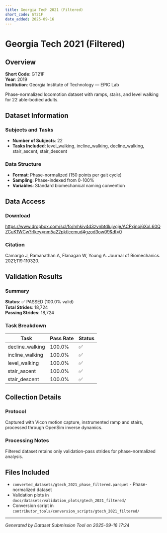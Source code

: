 ```yaml
---
title: Georgia Tech 2021 (Filtered)
short_code: GT21F
date_added: 2025-09-16
---
```


# Georgia Tech 2021 (Filtered)

## Overview

**Short Code**: GT21F  
**Year**: 2019  
**Institution**: Georgia Institute of Technology — EPIC Lab  

Phase-normalized locomotion dataset with ramps, stairs, and level walking for 22 able-bodied adults.

## Dataset Information

### Subjects and Tasks
- **Number of Subjects**: 22
- **Tasks Included**: level_walking, incline_walking, decline_walking, stair_ascent, stair_descent

### Data Structure
- **Format**: Phase-normalized (150 points per gait cycle)
- **Sampling**: Phase-indexed from 0-100%
- **Variables**: Standard biomechanical naming convention

## Data Access

### Download
https://www.dropbox.com/scl/fo/mhkiv4d3zvnbtdlujvgje/ACPxjnoj6XxL60QZCuK1WCw?rlkey=nm5a22pktlcemud4gzod3ow09&dl=0

### Citation
Camargo J, Ramanathan A, Flanagan W, Young A. Journal of Biomechanics. 2021;119:110320.

## Validation Results

### Summary

**Status**: ✅ PASSED (100.0% valid)  
**Total Strides**: 18,724  
**Passing Strides**: 18,724  

### Task Breakdown

| Task | Pass Rate | Status |
|------|-----------|--------|
| decline_walking | 100.0% | ✅ |
| incline_walking | 100.0% | ✅ |
| level_walking | 100.0% | ✅ |
| stair_ascent | 100.0% | ✅ |
| stair_descent | 100.0% | ✅ |

## Collection Details

### Protocol
Captured with Vicon motion capture, instrumented ramp and stairs, processed through OpenSim inverse dynamics.

### Processing Notes
Filtered dataset retains only validation-pass strides for phase-normalized analysis.

## Files Included

- `converted_datasets/gtech_2021_phase_filtered.parquet` - Phase-normalized dataset
- Validation plots in `docs/datasets/validation_plots/gtech_2021_filtered/`
- Conversion script in `contributor_tools/conversion_scripts/gtech_2021_filtered/`

---

*Generated by Dataset Submission Tool on 2025-09-16 17:24*
